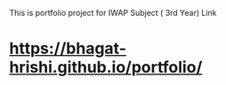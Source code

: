 This is portfolio project for IWAP Subject ( 3rd Year)
Link 
# https://bhagat-hrishi.github.io/portfolio/
